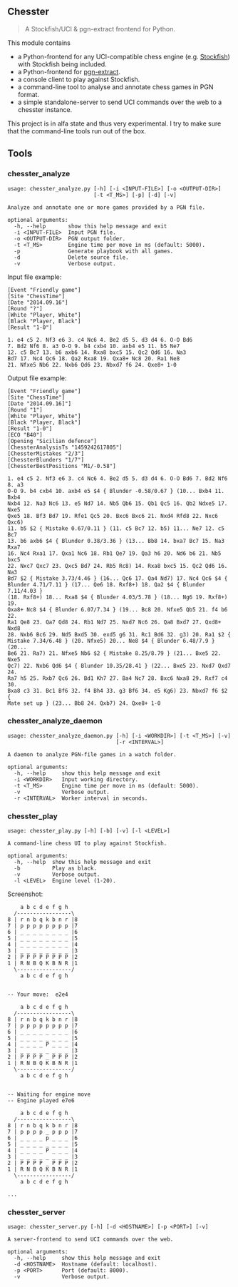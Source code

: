 ## Chesster
> A Stockfish/UCI & pgn-extract frontend for Python.

This module contains 
* a Python-frontend for any UCI-compatible chess engine (e.g. [Stockfish](https://stockfishchess.org/)) with Stockfish being included.
* a Python-frontend for [pgn-extract](https://www.cs.kent.ac.uk/people/staff/djb/pgn-extract/).
* a console client to play against Stockfish.
* a command-line tool to analyse and annotate chess games in PGN format. 
* a simple standalone-server to send UCI commands over the web to a chesster instance.

This project is in alfa state and thus very experimental. I try to make sure that the command-line tools run out of the box.

## Tools 

### chesster_analyze

```
usage: chesster_analyze.py [-h] [-i <INPUT-FILE>] [-o <OUTPUT-DIR>]
                           [-t <T_MS>] [-p] [-d] [-v]

Analyze and annotate one or more games provided by a PGN file. 
						   
optional arguments:
  -h, --help       show this help message and exit
  -i <INPUT-FILE>  Input PGN file.
  -o <OUTPUT-DIR>  PGN output folder.
  -t <T_MS>        Engine time per move in ms (default: 5000).
  -p               Generate playbook with all games.
  -d               Delete source file.
  -v               Verbose output.
```

Input file example:

```
[Event "Friendly game"]
[Site "ChessTime"]
[Date "2014.09.16"]
[Round "?"]
[White "Player, White"]
[Black "Player, Black"]
[Result "1-0"]

1. e4 c5 2. Nf3 e6 3. c4 Nc6 4. Be2 d5 5. d3 d4 6. O-O Bd6 
7. Bd2 Nf6 8. a3 O-O 9. b4 cxb4 10. axb4 e5 11. b5 Ne7 
12. c5 Bc7 13. b6 axb6 14. Rxa8 bxc5 15. Qc2 Qd6 16. Na3 
Bd7 17. Nc4 Qc6 18. Qa2 Rxa8 19. Qxa8+ Nc8 20. Ra1 Ne8 
21. Nfxe5 Nb6 22. Nxb6 Qd6 23. Nbxd7 f6 24. Qxe8+ 1-0
```

Output file example:

```
[Event "Friendly game"]
[Site "ChessTime"]
[Date "2014.09.16]"]
[Round "1"]
[White "Player, White"]
[Black "Player, Black"]
[Result "1-0"]
[ECO "B40"]
[Opening "Sicilian defence"]
[ChessterAnalysisTs "1459242617805"]
[ChessterMistakes "2/3"]
[ChessterBlunders "1/7"]
[ChessterBestPositions "M1/-0.58"]

1. e4 c5 2. Nf3 e6 3. c4 Nc6 4. Be2 d5 5. d3 d4 6. O-O Bd6 7. Bd2 Nf6 8. a3
O-O 9. b4 cxb4 10. axb4 e5 $4 { Blunder -0.58/0.67 } (10... Bxb4 11. Bxb4
Nxb4 12. Na3 Nc6 13. e5 Nd7 14. Nb5 Qb6 15. Qb1 Qc5 16. Qb2 Ndxe5 17. Nxe5
Qxe5 18. Bf3 Bd7 19. Rfe1 Qc5 20. Bxc6 Bxc6 21. Nxd4 Rfd8 22. Nxc6 Qxc6)
11. b5 $2 { Mistake 0.67/0.11 } (11. c5 Bc7 12. b5) 11... Ne7 12. c5 Bc7
13. b6 axb6 $4 { Blunder 0.38/3.36 } (13... Bb8 14. bxa7 Bc7 15. Na3 Rxa7
16. Nc4 Rxa1 17. Qxa1 Nc6 18. Rb1 Qe7 19. Qa3 h6 20. Nd6 b6 21. Nb5 bxc5
22. Nxc7 Qxc7 23. Qxc5 Bd7 24. Rb5 Rc8) 14. Rxa8 bxc5 15. Qc2 Qd6 16. Na3
Bd7 $2 { Mistake 3.73/4.46 } (16... Qc6 17. Qa4 Nd7) 17. Nc4 Qc6 $4 {
Blunder 4.71/7.11 } (17... Qe6 18. Rxf8+) 18. Qa2 $4 { Blunder 7.11/4.03 }
(18. Rxf8+) 18... Rxa8 $4 { Blunder 4.03/5.78 } (18... Ng6 19. Rxf8+) 19.
Qxa8+ Nc8 $4 { Blunder 6.07/7.34 } (19... Bc8 20. Nfxe5 Qb5 21. f4 b6 22.
Ra1 Qe8 23. Qa7 Qd8 24. Rb1 Nd7 25. Nxd7 Nc6 26. Qa8 Bxd7 27. Qxd8+ Nxd8
28. Nxb6 Bc6 29. Nd5 Bxd5 30. exd5 g6 31. Rc1 Bd6 32. g3) 20. Ra1 $2 {
Mistake 7.34/6.48 } (20. Nfxe5) 20... Ne8 $4 { Blunder 6.48/7.9 } (20...
Be6 21. Ra7) 21. Nfxe5 Nb6 $2 { Mistake 8.25/8.79 } (21... Bxe5 22. Nxe5
Qc7) 22. Nxb6 Qd6 $4 { Blunder 10.35/28.41 } (22... Bxe5 23. Nxd7 Qxd7 24.
Ra7 h5 25. Rxb7 Qc6 26. Bd1 Kh7 27. Ba4 Nc7 28. Bxc6 Nxa8 29. Rxf7 c4 30.
Bxa8 c3 31. Bc1 Bf6 32. f4 Bh4 33. g3 Bf6 34. e5 Kg6) 23. Nbxd7 f6 $2 {
Mate set up } (23... Bb8 24. Qxb7) 24. Qxe8+ 1-0
```

### chesster_analyze_daemon

```
usage: chesster_analyze_daemon.py [-h] [-i <WORKDIR>] [-t <T_MS>] [-v]
                                  [-r <INTERVAL>]

A daemon to analyze PGN-file games in a watch folder.
								  
optional arguments:
  -h, --help     show this help message and exit
  -i <WORKDIR>   Input working directory.
  -t <T_MS>      Engine time per move in ms (default: 5000).
  -v             Verbose output.
  -r <INTERVAL>  Worker interval in seconds.
```

### chesster_play

```
usage: chesster_play.py [-h] [-b] [-v] [-l <LEVEL>]

A command-line chess UI to play against Stockfish.

optional arguments:
  -h, --help  show this help message and exit
  -b          Play as black.
  -v          Verbose output.
  -l <LEVEL>  Engine level (1-20).
```

Screenshot:

```
    a b c d e f g h
  /-----------------\
8 | r n b q k b n r |8
7 | p p p p p p p p |7
6 | _ _ _ _ _ _ _ _ |6
5 | _ _ _ _ _ _ _ _ |5
4 | _ _ _ _ _ _ _ _ |4
3 | _ _ _ _ _ _ _ _ |3
2 | P P P P P P P P |2
1 | R N B Q K B N R |1
  \-----------------/
    a b c d e f g h


-- Your move:  e2e4

    a b c d e f g h
  /-----------------\
8 | r n b q k b n r |8
7 | p p p p p p p p |7
6 | _ _ _ _ _ _ _ _ |6
5 | _ _ _ _ _ _ _ _ |5
4 | _ _ _ _ P _ _ _ |4
3 | _ _ _ _ _ _ _ _ |3
2 | P P P P _ P P P |2
1 | R N B Q K B N R |1
  \-----------------/
    a b c d e f g h


-- Waiting for engine move
-- Engine played e7e6

    a b c d e f g h
  /-----------------\
8 | r n b q k b n r |8
7 | p p p p _ p p p |7
6 | _ _ _ _ p _ _ _ |6
5 | _ _ _ _ _ _ _ _ |5
4 | _ _ _ _ P _ _ _ |4
3 | _ _ _ _ _ _ _ _ |3
2 | P P P P _ P P P |2
1 | R N B Q K B N R |1
  \-----------------/
    a b c d e f g h

... 
```

### chesster_server 

```
usage: chesster_server.py [-h] [-d <HOSTNAME>] [-p <PORT>] [-v]

A server-frontend to send UCI commands over the web.

optional arguments:
  -h, --help     show this help message and exit
  -d <HOSTNAME>  Hostname (default: localhost).
  -p <PORT>      Port (default: 8000).
  -v             Verbose output.
```
